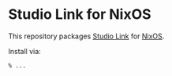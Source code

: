 # Studio Link for NixOS

This repository packages [Studio Link](https://studio-link.de/) for
[NixOS](https://nixos.org/).

Install via:

```sh
% ...

```
